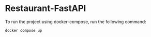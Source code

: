Restaurant-FastAPI
==========
To run the project using docker-compose, run the following command:
```bash
docker compose up
```
